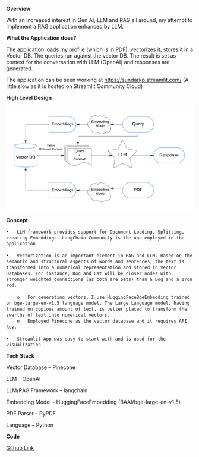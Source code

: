 
**Overview**

With an increased interest in Gen AI, LLM and RAG all around, my attempt to implement a RAG application enhanced by LLM. 

**What the Application does?**

The application loads my profile (which is in PDF), vectorizes it, stores it in a Vector DB. The queries run against the vector DB. The result is set as context for the conversation with LLM (OpenAI) and responses are generated.  

The application can be seen working at https://sundarkp.streamlit.com/ (A little slow as it is hosted on Streamlit Community Cloud)

**High Level Design**
  
  <img src="../Images/RAG.png">

**Concept** 

    •	LLM framework provides support for Document Loading, Splitting, creating Embeddings. LangChain Community is the one employed in the application
    
    •	Vectorization is an important element in RAG and LLM. Based on the semantic and structural aspects of words and sentences, the text is transformed into a numerical representation and stored in Vector Databases. For instance, Dog and Cat will be closer nodes with stronger weighted connections (as both are pets) than a Dog and a Iron rod. 
    
        o	For generating vectors, I use HuggingFaceBgeEmbedding trained on bge-large-en-v1.5 language model. The Large Language model, having trained on copious amount of text, is better placed to transform the swarths of text into numerical vectors. 
        o	Employed Pinecone as the vector database and it requires API key. 
    
    •	Streamlit App was easy to start with and is used for the visualization


**Tech Stack**

Vector Database – Pinecone

LLM – OpenAI

LLM/RAG Framework – langchain

Embedding Model – HuggingFaceEmbedding (BAAI/bge-large-en-v1.5)

PDF Parser – PyPDF

Language – Python


**Code**

[Github Link](https://github.com/clicksuku/SundarkpCode/blob/master/RAG_LLM_Profile(PineCone%2C%20OpenAI%2C%20Python)/Skp_RAGApp.py)

